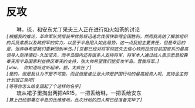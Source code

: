 # 反攻
&emsp;&emsp;琳，琉，和安东尤丁采夫三人正在进行如火如荼的讨论  
*```[根据我的推论，革命军队凭借装甲优势将迅速北伐很快取得全国胜利，然而我高估了解放组织的兵员素质以及政府军的实力，以至于半岛陷入如此局势，这一点我担主要责任，但是幸运的是，张祚琳希望我们重新回到半岛。][京都已经对将军彻底失去信心转而投资目前国安系的最高领导人刻律德拉·久加诺夫，而半岛国内还有很多人支持将军，将军本人通过线人表示愿意投靠奉天用半岛国家利益换区奉天的支持，张大帅希望我们能反攻半岛，营救将军。]```*  
*```[wow， 你知道吗这听起来，额，太疯狂了]```*  
*```[是的，但是我认为不是不可能，而且但是谁让张大帅是护国行动的最高投资人呢，支持金主的计划很正常吧]```*  
*```[等等你怎么给复国起了个这样的名字]```*  
&emsp;&emsp;琉从裙子里掏出两把AR15，一把丢给琳，一把丢给安东  
*```[算上已经部署在半岛的比维维地，此次行动的四人帮已经准备完毕了]```*
